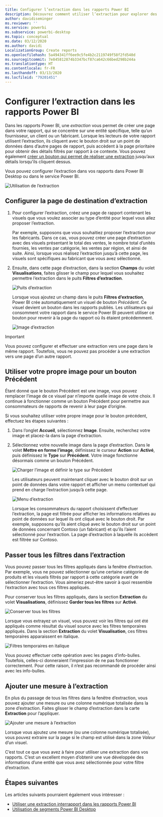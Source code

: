 ```yaml
---
title: Configurer l’extraction dans les rapports Power BI
description: Découvrez comment utiliser l’extraction pour explorer des données, dans une nouvelle page de rapport, dans les rapports Power BI
author: davidiseminger
ms.reviewer: ''
ms.service: powerbi
ms.subservice: powerbi-desktop
ms.topic: conceptual
ms.date: 03/12/2020
ms.author: davidi
LocalizationGroup: Create reports
ms.openlocfilehash: 5a494341ff6ee9c5fe4b2c2119749f58f2fd540d
ms.sourcegitcommit: 7e845812874b3347bcf87ca642c66bed298b244a
ms.translationtype: HT
ms.contentlocale: fr-FR
ms.lasthandoff: 03/13/2020
ms.locfileid: "79201451"
---
```

# <a name="set-up-drill-through-in-power-bi-reports"></a>Configurer l’extraction dans les rapports Power BI
Dans les rapports Power BI, une *extraction* vous permet de créer une page dans votre rapport, qui se concentre sur une entité spécifique, telle qu’un fournisseur, un client ou un fabricant. Lorsque les lecteurs de votre rapport utilisent l’extraction, ils cliquent avec le bouton droit sur un point de données dans d’autre pages de rapport, puis accèdent à la page prioritaire pour obtenir des détails filtrés par rapport à ce contexte. Vous pouvez également [créer un bouton qui permet de réaliser une extraction](desktop-drill-through-buttons.md) jusqu’aux détails lorsqu’ils cliquent dessus.

Vous pouvez configurer l’extraction dans vos rapports dans Power BI Desktop ou dans le service Power BI.

![Utilisation de l’extraction](media/desktop-drillthrough/power-bi-drill-through-right-click.png)

## <a name="set-up-the-drill-through-destination-page"></a>Configurer la page de destination d’extraction
1. Pour configurer l’extraction, créez une page de rapport contenant les visuels que vous voulez associer au type d’entité pour lequel vous allez proposer l’extraction. 

    Par exemple, supposons que vous souhaitiez proposer l’extraction pour les fabricants. Dans ce cas, vous pouvez créer une page d’extraction avec des visuels présentant le total des ventes, le nombre total d’unités fournies, les ventes par catégorie, les ventes par région, et ainsi de suite. Ainsi, lorsque vous réalisez l’extraction jusqu’à cette page, les visuels sont spécifiques au fabricant que vous avez sélectionné.

2. Ensuite, dans cette page d’extraction, dans la section **Champs** du volet **Visualisations**, faites glisser le champ pour lequel vous souhaitez permettre l’extraction dans le puits **Filtres d’extraction**.

    ![Puits d’extraction](media/desktop-drillthrough/drillthrough_02.png)

    Lorsque vous ajoutez un champ dans le puits **Filtres d’extraction**, Power BI crée automatiquement un visuel de bouton *Précédent*. Ce visuel devient un bouton dans les rapports publiés. Les utilisateurs qui consomment votre rapport dans le service Power BI peuvent utiliser ce bouton pour revenir à la page du rapport où ils étaient précédemment.

    ![Image d’extraction](media/desktop-drillthrough/drillthrough_03.png)

> [!IMPORTANT]
> Vous pouvez configurer et effectuer une extraction vers une page dans le même rapport. Toutefois, vous ne pouvez pas procéder à une extraction vers une page d’un autre rapport.  



## <a name="use-your-own-image-for-a-back-button"></a>Utiliser votre propre image pour un bouton Précédent    
 Étant donné que le bouton Précédent est une image, vous pouvez remplacer l’image de ce visuel par n’importe quelle image de votre choix. Il continue à fonctionner comme un bouton Précédent pour permettre aux consommateurs de rapports de revenir à leur page d’origine. 

Si vous souhaitez utiliser votre propre image pour le bouton précédent, effectuez les étapes suivantes :

1. Dans l’onglet **Accueil**, sélectionnez **Image**. Ensuite, recherchez votre image et placez-la dans la page d’extraction.

2. Sélectionnez votre nouvelle image dans la page d’extraction. Dans le volet **Mettre en forme l’image**, définissez le curseur **Action** sur **Activé**, puis définissez le **Type** sur **Précédent**. Votre image fonctionne désormais comme un bouton Précédent.

    ![Charger l’image et définir le type sur Précédent](media/desktop-drillthrough/drillthrough_05.png)

    
     Les utilisateurs peuvent maintenant cliquer avec le bouton droit sur un point de données dans votre rapport et afficher un menu contextuel qui prend en charge l’extraction jusqu’à cette page. 

    ![Menu d’extraction](media/desktop-drillthrough/drillthrough_04.png)

    Lorsque les consommateurs du rapport choisissent d’effectuer l’extraction, la page est filtrée pour afficher les informations relatives au point de données sur lequel ils ont cliqué avec le bouton droit. Par exemple, supposons qu’ils aient cliqué avec le bouton droit sur un point de données concernant Contoso (un fabricant) et qu’ils l’aient sélectionné pour l’extraction. La page d’extraction à laquelle ils accèdent est filtrée sur Contoso.

## <a name="pass-all-filters-in-drill-through"></a>Passer tous les filtres dans l’extraction

Vous pouvez passer tous les filtres appliqués dans la fenêtre d’extraction. Par exemple, vous ne pouvez sélectionner qu’une certaine catégorie de produits et les visuels filtrés par rapport à cette catégorie avant de sélectionner l’extraction. Vous aimeriez peut-être savoir à quoi ressemble l’extraction avec tous ces filtres appliqués.

Pour conserver tous les filtres appliqués, dans la section **Extraction** du volet **Visualisations**, définissez **Garder tous les filtres** sur **Activé**. 

![Conserver tous les filtres](media/desktop-drillthrough/drillthrough_06.png)

Lorsque vous extrayez un visuel, vous pouvez voir les filtres qui ont été appliqués comme résultat du visuel source avec les filtres temporaires appliqués. Dans la section **Extraction** du volet **Visualisation**, ces filtres temporaires apparaissent en italique. 

![Filtres temporaires en italique](media/desktop-drillthrough/drillthrough_07.png)

Vous pouvez effectuer cette opération avec les pages d’info-bulles. Toutefois, celles-ci donneraient l’impression de ne pas fonctionner correctement. Pour cette raison, il n’est pas recommandé de procéder ainsi avec les info-bulles.

## <a name="add-a-measure-to-drill-through"></a>Ajouter une mesure à l’extraction

En plus du passage de tous les filtres dans la fenêtre d’extraction, vous pouvez ajouter une mesure ou une colonne numérique totalisée dans la zone d’extraction. Faites glisser le champ d’extraction dans la carte **Extraction** pour l’appliquer. 

![Ajouter une mesure à l’extraction](media/desktop-drillthrough/drillthrough_08.png)

Lorsque vous ajoutez une mesure (ou une colonne numérique totalisée), vous pouvez extraire sur la page si le champ est utilisé dans la zone *Valeur* d’un visuel.

C’est tout ce que vous avez à faire pour utiliser une extraction dans vos rapports. C’est un excellent moyen d’obtenir une vue développée des informations d’une entité que vous avez sélectionnée pour votre filtre d’extraction.

## <a name="next-steps"></a>Étapes suivantes

Les articles suivants pourraient également vous intéresser :

* [Utiliser une extraction interrapport dans les rapports Power BI](desktop-cross-report-drill-through.md)
* [Utilisation de segments Power BI Desktop](visuals/power-bi-visualization-slicers.md)

